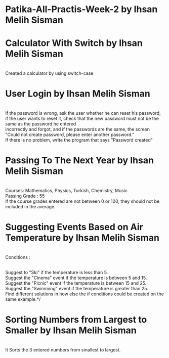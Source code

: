 # Patika-All-Practis-Week-2  by Ihsan Melih Sisman

# Calculator With Switch  by Ihsan Melih Sisman

<br> Created a calculator by using switch-case

# User Login by Ihsan Melih Sisman
<br> If the password is wrong, ask the user whether he can reset his password,
<br>if the user wants to reset it, check that the new password must not be the same as the password he entered
<br> incorrectly and forgot, and if the passwords are the same, the screen "Could not create password, please enter another password."
<br> If there is no problem, write the program that says "Password created"

# Passing To The Next Year by Ihsan Melih Sisman  
<br> Courses: Mathematics, Physics, Turkish, Chemistry, Music
<br> Passing Grade : 55
<br> If the course grades entered are not between 0 or 100, they should not be included in the average.

# Suggesting Events Based on Air Temperature by Ihsan Melih Sisman
<br>Conditions :

<br>Suggest to "Ski" if the temperature is less than 5.
<br>Suggest the "Cinema" event if the temperature is between 5 and 15.
<br>Suggest the "Picnic" event if the temperature is between 15 and 25.
<br>Suggest the "Swimming" event if the temperature is greater than 25.
<br>Find different solutions in how else the if conditions could be created on the same example.*/

# Sorting Numbers from Largest to Smaller by Ihsan Melih Sisman
<br> It Sorts the 3 entered numbers from smallest to largest.
